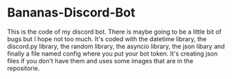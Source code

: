 # Bananas-Discord-Bot
This is the code of my discord bot. There is maybe going to be a little bit of bugs but I hope not too much. It's coded with the datetime library, the discord.py library, the random library, the asyncio library, the json libary and finally a file named config where you put your bot token.
It's creating json files if you don't have them and uses some images that are in the repositorie.
